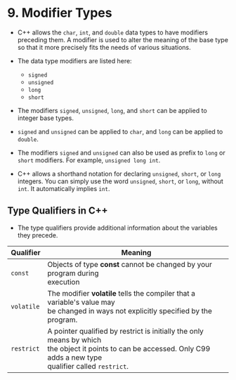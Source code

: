 # 9. Modifier Types

- C++ allows the `char`, `int`, and `double` data types to have modifiers preceding them. A modifier is used to alter the meaning of the base type so that it more precisely fits the needs of various situations.
- The data type modifiers are listed here:
	- `signed`
	- `unsigned`
	- `long`
	- `short`

- The modifiers `signed`, `unsigned`, `long`, and `short` can be applied to integer base types.
- `signed` and `unsigned` can be applied to `char`, and `long` can be applied to `double`.
- The modifiers `signed` and `unsigned` can also be used as prefix to `long` or `short` modifiers. For example, `unsigned long int`.

- C++ allows a shorthand notation for declaring `unsigned`, `short`, or `long` integers. You can simply use the word `unsigned`, `short`, or `long`, without `int`. It automatically implies `int`.
## Type Qualifiers in C++

- The type qualifiers provide additional information about the variables they precede.

| Qualifier  | Meaning                                                                                                                                                                   |
| ---------- | ------------------------------------------------------------------------------------------------------------------------------------------------------------------------- |
| `const`    | Objects of type **const** cannot be changed by your program during<br>execution                                                                                           |
| `volatile` | The modifier **volatile** tells the compiler that a variable's value may<br>be changed in ways not explicitly specified by the program.                                   |
| `restrict` | A pointer qualified by restrict is initially the only means by which<br>the object it points to can be accessed. Only C99 adds a new type<br>qualifier called `restrict`. |
